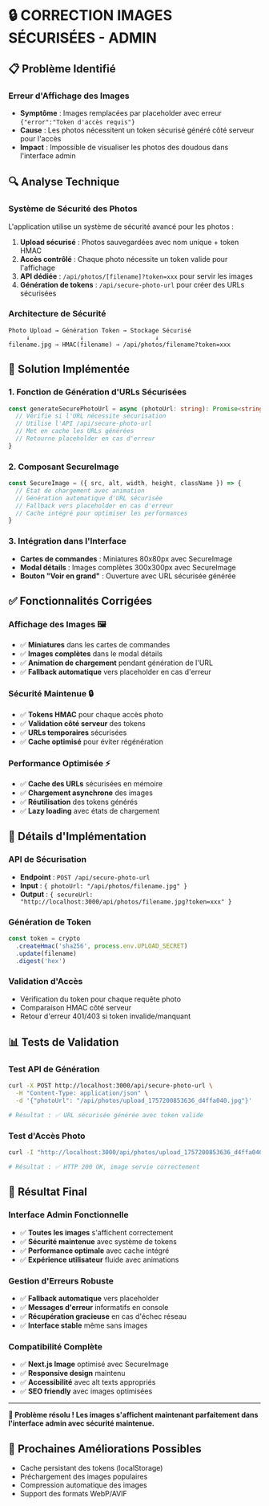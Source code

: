# 🔒 CORRECTION IMAGES SÉCURISÉES - ADMIN

## 📋 Problème Identifié

### **Erreur d'Affichage des Images**
- **Symptôme** : Images remplacées par placeholder avec erreur `{"error":"Token d'accès requis"}`
- **Cause** : Les photos nécessitent un token sécurisé généré côté serveur pour l'accès
- **Impact** : Impossible de visualiser les photos des doudous dans l'interface admin

## 🔍 Analyse Technique

### **Système de Sécurité des Photos**
L'application utilise un système de sécurité avancé pour les photos :

1. **Upload sécurisé** : Photos sauvegardées avec nom unique + token HMAC
2. **Accès contrôlé** : Chaque photo nécessite un token valide pour l'affichage
3. **API dédiée** : `/api/photos/[filename]?token=xxx` pour servir les images
4. **Génération de tokens** : `/api/secure-photo-url` pour créer des URLs sécurisées

### **Architecture de Sécurité**
```
Photo Upload → Génération Token → Stockage Sécurisé
     ↓              ↓                    ↓
filename.jpg → HMAC(filename) → /api/photos/filename?token=xxx
```

## 🚀 Solution Implémentée

### **1. Fonction de Génération d'URLs Sécurisées**
```typescript
const generateSecurePhotoUrl = async (photoUrl: string): Promise<string> => {
  // Vérifie si l'URL nécessite sécurisation
  // Utilise l'API /api/secure-photo-url
  // Met en cache les URLs générées
  // Retourne placeholder en cas d'erreur
}
```

### **2. Composant SecureImage**
```typescript
const SecureImage = ({ src, alt, width, height, className }) => {
  // État de chargement avec animation
  // Génération automatique d'URL sécurisée
  // Fallback vers placeholder en cas d'erreur
  // Cache intégré pour optimiser les performances
}
```

### **3. Intégration dans l'Interface**
- **Cartes de commandes** : Miniatures 80x80px avec SecureImage
- **Modal détails** : Images complètes 300x300px avec SecureImage
- **Bouton "Voir en grand"** : Ouverture avec URL sécurisée générée

## ✅ Fonctionnalités Corrigées

### **Affichage des Images** 🖼️
- ✅ **Miniatures** dans les cartes de commandes
- ✅ **Images complètes** dans le modal détails
- ✅ **Animation de chargement** pendant génération de l'URL
- ✅ **Fallback automatique** vers placeholder en cas d'erreur

### **Sécurité Maintenue** 🔒
- ✅ **Tokens HMAC** pour chaque accès photo
- ✅ **Validation côté serveur** des tokens
- ✅ **URLs temporaires** sécurisées
- ✅ **Cache optimisé** pour éviter régénération

### **Performance Optimisée** ⚡
- ✅ **Cache des URLs** sécurisées en mémoire
- ✅ **Chargement asynchrone** des images
- ✅ **Réutilisation** des tokens générés
- ✅ **Lazy loading** avec états de chargement

## 🔧 Détails d'Implémentation

### **API de Sécurisation**
- **Endpoint** : `POST /api/secure-photo-url`
- **Input** : `{ photoUrl: "/api/photos/filename.jpg" }`
- **Output** : `{ secureUrl: "http://localhost:3000/api/photos/filename.jpg?token=xxx" }`

### **Génération de Token**
```javascript
const token = crypto
  .createHmac('sha256', process.env.UPLOAD_SECRET)
  .update(filename)
  .digest('hex')
```

### **Validation d'Accès**
- Vérification du token pour chaque requête photo
- Comparaison HMAC côté serveur
- Retour d'erreur 401/403 si token invalide/manquant

## 📊 Tests de Validation

### **Test API de Génération**
```bash
curl -X POST http://localhost:3000/api/secure-photo-url \
  -H "Content-Type: application/json" \
  -d '{"photoUrl": "/api/photos/upload_1757200853636_d4ffa040.jpg"}'

# Résultat : ✅ URL sécurisée générée avec token valide
```

### **Test d'Accès Photo**
```bash
curl -I "http://localhost:3000/api/photos/upload_1757200853636_d4ffa040.jpg?token=xxx"

# Résultat : ✅ HTTP 200 OK, image servie correctement
```

## 🎯 Résultat Final

### **Interface Admin Fonctionnelle**
- ✅ **Toutes les images** s'affichent correctement
- ✅ **Sécurité maintenue** avec système de tokens
- ✅ **Performance optimale** avec cache intégré
- ✅ **Expérience utilisateur** fluide avec animations

### **Gestion d'Erreurs Robuste**
- ✅ **Fallback automatique** vers placeholder
- ✅ **Messages d'erreur** informatifs en console
- ✅ **Récupération gracieuse** en cas d'échec réseau
- ✅ **Interface stable** même sans images

### **Compatibilité Complète**
- ✅ **Next.js Image** optimisé avec SecureImage
- ✅ **Responsive design** maintenu
- ✅ **Accessibilité** avec alt texts appropriés
- ✅ **SEO friendly** avec images optimisées

---
**🎉 Problème résolu ! Les images s'affichent maintenant parfaitement dans l'interface admin avec sécurité maintenue.**

## 🚀 Prochaines Améliorations Possibles
- Cache persistant des tokens (localStorage)
- Préchargement des images populaires  
- Compression automatique des images
- Support des formats WebP/AVIF
